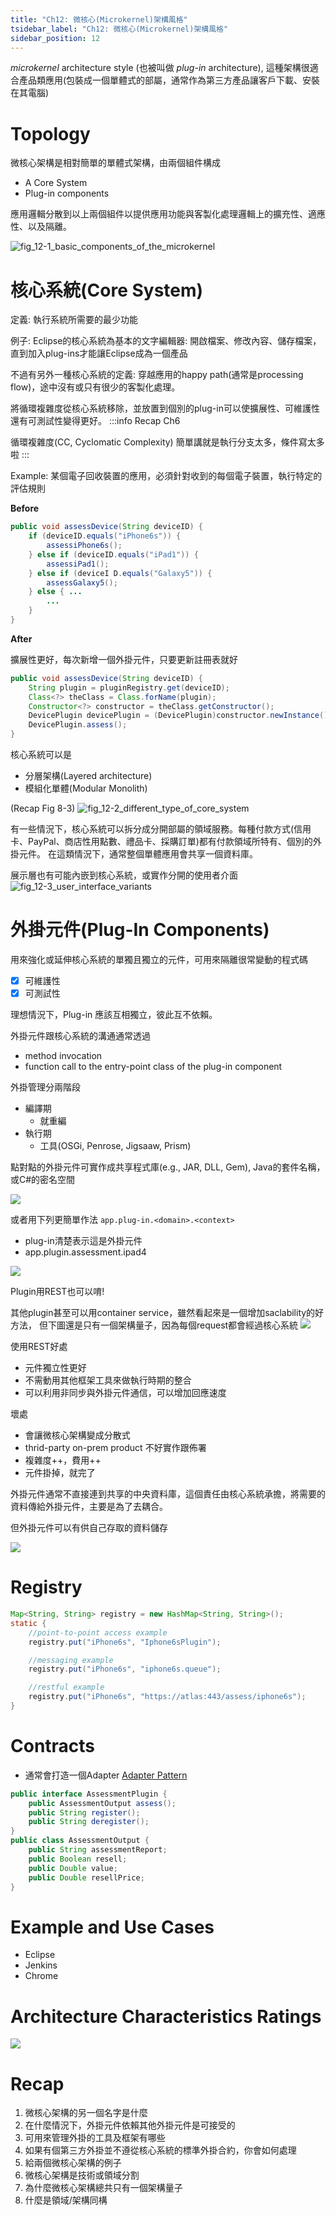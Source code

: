 ```yaml
---
title: "Ch12: 微核心(Microkernel)架構風格"
tsidebar_label: "Ch12: 微核心(Microkernel)架構風格"
sidebar_position: 12
---
```


*microkernel* architecture style (也被叫做 *plug-in* architecture), 這種架構很適合產品類應用(包裝成一個單體式的部屬，通常作為第三方產品讓客戶下載、安裝在其電腦)
# Topology
微核心架構是相對簡單的單體式架構，由兩個組件構成
* A Core System
* Plug-in components

應用邏輯分散到以上兩個組件以提供應用功能與客製化處理邏輯上的擴充性、適應性、以及隔離。

![fig_12-1_basic_components_of_the_microkernel](ch12/fig_12-1_basic_components_of_the_microkernel.png)

# 核心系統(Core System)
定義: 執行系統所需要的最少功能

例子: Eclipse的核心系統為基本的文字編輯器: 開啟檔案、修改內容、儲存檔案，直到加入plug-ins才能讓Eclipse成為一個產品

不過有另外一種核心系統的定義: 穿越應用的happy path(通常是processing flow)，途中沒有或只有很少的客製化處理。

將循環複雜度從核心系統移除，並放置到個別的plug-in可以使擴展性、可維護性還有可測試性變得更好。
:::info
Recap Ch6

循環複雜度(CC, Cyclomatic Complexity)
簡單講就是執行分支太多，條件寫太多啦
:::

Example:
某個電子回收裝置的應用，必須針對收到的每個電子裝置，執行特定的評估規則

**Before**
```java
public void assessDevice(String deviceID) {
    if (deviceID.equals("iPhone6s")) {
        assessiPhone6s();
    } else if (deviceID.equals("iPad1")) {
        assessiPad1();
    } else if (deviceI D.equals("Galaxy5")) {
        assessGalaxy5();
    } else { ...
        ...
    }
}
```
**After**

擴展性更好，每次新增一個外掛元件，只要更新註冊表就好
```java
public void assessDevice(String deviceID) {
    String plugin = pluginRegistry.get(deviceID);
    Class<?> theClass = Class.forName(plugin);
    Constructor<?> constructor = theClass.getConstructor();
    DevicePlugin devicePlugin = (DevicePlugin)constructor.newInstance();
    DevicePlugin.assess();
}
```

核心系統可以是
* 分層架構(Layered architecture)
* 模組化單體(Modular Monolith)

(Recap Fig 8-3)
![fig_12-2_different_type_of_core_system](./ch12/fig_12-2_different_type_of_core_system.png)

有一些情況下，核心系統可以拆分成分開部屬的領域服務。每種付款方式(信用卡、PayPal、商店性用點數、禮品卡、採購訂單)都有付款領域所特有、個別的外掛元件。
在這類情況下，通常整個單體應用會共享一個資料庫。


展示層也有可能內嵌到核心系統，或實作分開的使用者介面
![fig_12-3_user_interface_variants](./ch12/fig_12-3_user_interface_variants.png)

# 外掛元件(Plug-In Components)
用來強化或延伸核心系統的單獨且獨立的元件，可用來隔離很常變動的程式碼
- [x] 可維護性
- [x] 可測試性

理想情況下，Plug-in 應該互相獨立，彼此互不依賴。

外掛元件跟核心系統的溝通通常透過
* method invocation
* function call to the entry-point class of the plug-in component


外掛管理分兩階段
* 編譯期
    * 就重編
* 執行期
    * 工具(OSGi, Penrose, Jigsaaw, Prism)

點對點的外掛元件可實作成共享程式庫(e.g., JAR, DLL, Gem), Java的套件名稱，或C#的密名空間

![](./ch12/fig_12-4_shared_lib_plugin_impl.png)

或者用下列更簡單作法
`app.plug-in.<domain>.<context>`
* plug-in清楚表示這是外掛元件
* app.plugin.assessment.ipad4

![](./ch12/fig_12-5_package_or_namespace_plugin_impl.png)



Plugin用REST也可以唷!

其他plugin甚至可以用container service，雖然看起來是一個增加saclability的好方法，
但下圖還是只有一個架構量子，因為每個request都會經過核心系統
![](./ch12/fig_12-6_remote_plugin_access_using_rest.png)

使用REST好處
* 元件獨立性更好
* 不需動用其他框架工具來做執行時期的整合
* 可以利用非同步與外掛元件通信，可以增加回應速度


壞處
* 會讓微核心架構變成分散式
* thrid-party on-prem product 不好實作跟佈署
* 複雜度++，費用++
* 元件掛掉，就完了

外掛元件通常不直接連到共享的中央資料庫，這個責任由核心系統承擔，將需要的資料傳給外掛元件，主要是為了去耦合。

但外掛元件可以有供自己存取的資料儲存


![](./ch12/fig_12-7_plugin_own_their_own_data_store.png)


# Registry
```java
Map<String, String> registry = new HashMap<String, String>();
static {
    //point-to-point access example
    registry.put("iPhone6s", "Iphone6sPlugin");

    //messaging example
    registry.put("iPhone6s", "iphone6s.queue");

    //restful example
    registry.put("iPhone6s", "https://atlas:443/assess/iphone6s");
}

```
# Contracts
* 通常會打造一個Adapter
[Adapter Pattern](https://zh.wikipedia.org/zh-tw/%E9%80%82%E9%85%8D%E5%99%A8%E6%A8%A1%E5%BC%8F)

```java
public interface AssessmentPlugin {
    public AssessmentOutput assess();
    public String register();
    public String deregister();
}
public class AssessmentOutput {
    public String assessmentReport;
    public Boolean resell;
    public Double value;
    public Double resellPrice;
}
```
# Example and Use Cases
* Eclipse
* Jenkins
* Chrome


# Architecture Characteristics Ratings
![](./ch12/fig_12-8_microkernel_arch_ratings.png)

# Recap
1. 微核心架構的另一個名字是什麼
2. 在什麼情況下，外掛元件依賴其他外掛元件是可接受的
3. 可用來管理外掛的工具及框架有哪些
4. 如果有個第三方外掛並不遵從核心系統的標準外掛合約，你會如何處理
5. 給兩個微核心架構的例子
6. 微核心架構是技術或領域分割
7. 為什麼微核心架構總共只有一個架構量子
8. 什麼是領域/架構同構